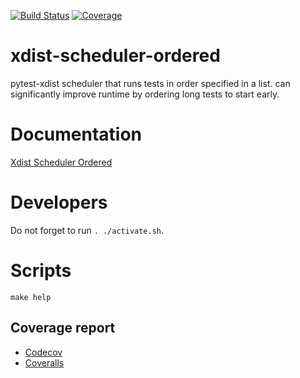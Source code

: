 [![Build Status](https://github.com/andgineer/xdist-scheduler-ordered/workflows/CI/badge.svg)](https://github.com/andgineer/xdist-scheduler-ordered/actions)
[![Coverage](https://raw.githubusercontent.com/andgineer/xdist-scheduler-ordered/python-coverage-comment-action-data/badge.svg)](https://htmlpreview.github.io/?https://github.com/andgineer/xdist-scheduler-ordered/blob/python-coverage-comment-action-data/htmlcov/index.html)
# xdist-scheduler-ordered

pytest-xdist scheduler that runs tests in order specified in a list. can significantly improve runtime by ordering long tests to start early. 

# Documentation

[Xdist Scheduler Ordered](https://andgineer.github.io/xdist-scheduler-ordered/en/)

# Developers

Do not forget to run `. ./activate.sh`.

# Scripts
    make help

## Coverage report
* [Codecov](https://app.codecov.io/gh/andgineer/xdist-scheduler-ordered/tree/main/src%2Fxdist_scheduler_ordered)
* [Coveralls](https://coveralls.io/github/andgineer/xdist-scheduler-ordered)
